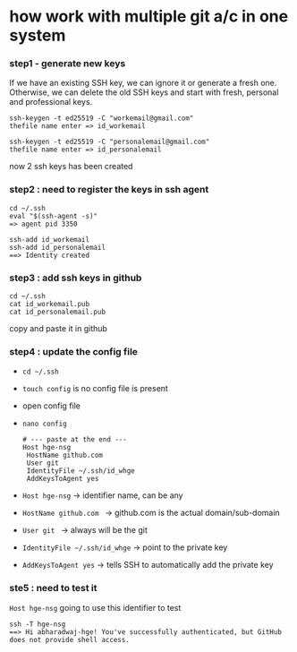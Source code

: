 # how work with multiple git a/c in one system

### step1 - generate new keys
If we have an existing SSH key, we can ignore it or generate a fresh one. Otherwise, we can delete the old SSH keys and start with fresh, personal and professional keys.

```
ssh-keygen -t ed25519 -C "workemail@gmail.com"
thefile name enter => id_workemail

ssh-keygen -t ed25519 -C "personalemail@gmail.com"
thefile name enter => id_personalemail
```
now 2 ssh keys has been created

### step2 : need to register the keys in ssh agent

```
cd ~/.ssh
eval "$(ssh-agent -s)"
=> agent pid 3350

ssh-add id_workemail
ssh-add id_personalemail
==> Identity created
```

### step3 : add ssh keys in github
```
cd ~/.ssh
cat id_workemail.pub
cat id_personalemail.pub
```
copy and paste it in github

### step4 : update the config file
-
  ```
  cd ~/.ssh
  ```

-  `touch config` is no config file is present
-  open config file
-  ```
   nano config

   # --- paste at the end ---
   Host hge-nsg
    HostName github.com
    User git
    IdentityFile ~/.ssh/id_whge
    AddKeysToAgent yes
   
   ```
- `Host hge-nsg` -> identifier name, can be any
- `HostName github.com ` -> github.com is the actual domain/sub-domain
- `User git ` -> always will be the git
- `IdentityFile ~/.ssh/id_whge` -> point to the private key
- `AddKeysToAgent yes` -> tells SSH to automatically add the private key

### ste5 : need to test it
`Host hge-nsg` going to use this identifier to test

```
ssh -T hge-nsg
==> Hi abharadwaj-hge! You've successfully authenticated, but GitHub does not provide shell access.
```


